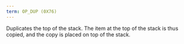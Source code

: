 ```yaml
---
term: OP_DUP (0X76)
---
```


Duplicates the top of the stack. The item at the top of the stack is thus copied, and the copy is placed on top of the stack.